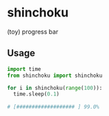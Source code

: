 # shinchoku
(toy) progress bar

## Usage
```python
import time
from shinchoku import shinchoku

for i in shinchoku(range(100)):
  time.sleep(0.1)
  
# [################### ] 99.0%
```
